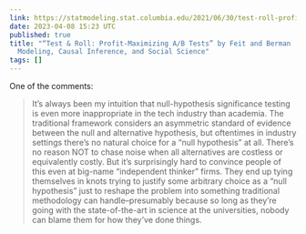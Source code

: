 ```yaml
---
link: https://statmodeling.stat.columbia.edu/2021/06/30/test-roll-profit-maximizing-a-b-tests-by-feit-and-berman/
date: 2023-04-08 15:23 UTC
published: true
title: "“Test & Roll: Profit-Maximizing A/B Tests” by Feit and Berman | Statistical
  Modeling, Causal Inference, and Social Science"
tags: []
---
```


One of the comments:

> It’s always been my intuition that null-hypothesis significance testing is even more inappropriate in the tech industry than academia. The traditional framework considers an asymmetric standard of evidence between the null and alternative hypothesis, but oftentimes in industry settings there’s no natural choice for a “null hypothesis” at all. There’s no reason NOT to chase noise when all alternatives are costless or equivalently costly. But it’s surprisingly hard to convince people of this even at big-name “independent thinker” firms. They end up tying themselves in knots trying to justify some arbitrary choice as a “null hypothesis” just to reshape the problem into something traditional methodology can handle–presumably because so long as they’re going with the state-of-the-art in science at the universities, nobody can blame them for how they’ve done things.
